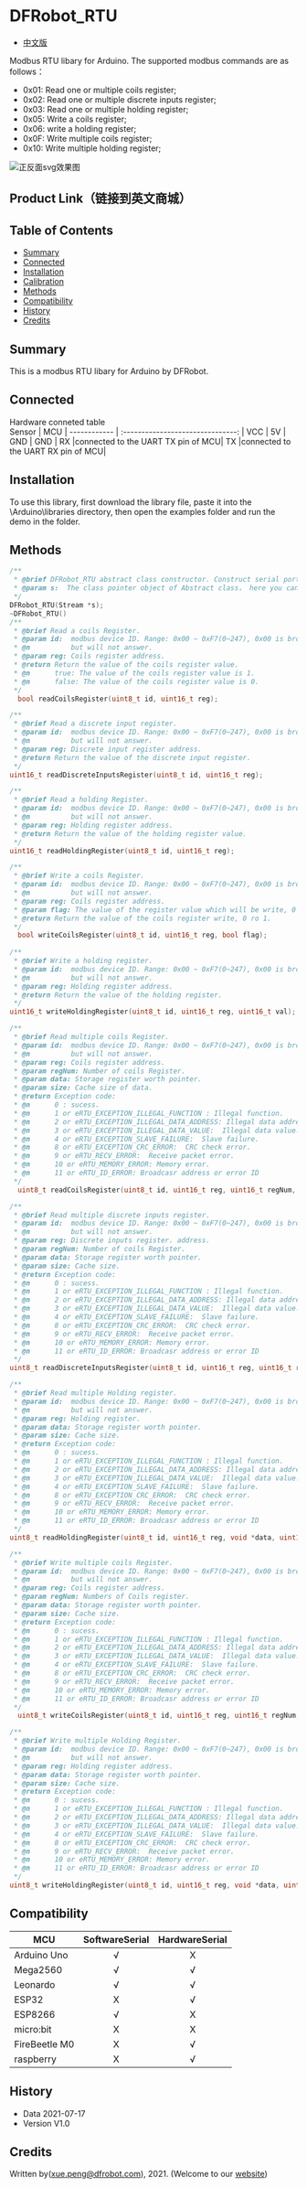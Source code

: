 # DFRobot_RTU

* [中文版](./README_CN.md)

Modbus RTU libary for Arduino. The supported modbus commands are as follows：<br>
* 0x01: Read one or multiple coils register;
* 0x02: Read one or multiple discrete inputs register;
* 0x03: Read one or multiple holding register;
* 0x05: Write a coils register;
* 0x06: write a holding register;
* 0x0F: Write multiple coils register;
* 0x10: Write multiple holding register;

![正反面svg效果图](https://github.com/Arya11111/DFRobot_MCP23017/blob/master/resources/images/SEN0245svg1.png)


## Product Link（链接到英文商城）
    
   
## Table of Contents

* [Summary](#summary)
* [Connected](#connected)
* [Installation](#installation)
* [Calibration](#calibration)
* [Methods](#methods)
* [Compatibility](#compatibility)
* [History](#history)
* [Credits](#credits)

## Summary
This is a modbus RTU libary  for Arduino by DFRobot.<br>

## Connected
Hardware conneted table<br>
 Sensor      |               MCU                 |
------------ | :-------------------------------: |
VCC          |                5V                 |
GND          |                GND                |
RX           |connected to the UART TX pin of MCU|
TX           |connected to the UART RX pin of MCU|

## Installation

To use this library, first download the library file, paste it into the \Arduino\libraries directory, then open the examples folder and run the demo in the folder.

## Methods

```C++
/**
 * @brief DFRobot_RTU abstract class constructor. Construct serial port.
 * @param s:  The class pointer object of Abstract class， here you can fill in the pointer to the serial port object.
 */
DFRobot_RTU(Stream *s);
~DFRobot_RTU()
/**
 * @brief Read a coils Register.
 * @param id:  modbus device ID. Range: 0x00 ~ 0xF7(0~247), 0x00 is broadcasr address, which all slaves will process broadcast packets, 
 * @n          but will not answer.
 * @param reg: Coils register address.
 * @return Return the value of the coils register value.
 * @n      true: The value of the coils register value is 1.
 * @n      false: The value of the coils register value is 0.
 */
  bool readCoilsRegister(uint8_t id, uint16_t reg);

/**
 * @brief Read a discrete input register.
 * @param id:  modbus device ID. Range: 0x00 ~ 0xF7(0~247), 0x00 is broadcasr address, which all slaves will process broadcast packets, 
 * @n          but will not answer.
 * @param reg: Discrete input register address.
 * @return Return the value of the discrete input register.
 */
uint16_t readDiscreteInputsRegister(uint8_t id, uint16_t reg);

/**
 * @brief Read a holding Register.
 * @param id:  modbus device ID. Range: 0x00 ~ 0xF7(0~247), 0x00 is broadcasr address, which all slaves will process broadcast packets, 
 * @n          but will not answer.
 * @param reg: Holding register address.
 * @return Return the value of the holding register value.
 */
uint16_t readHoldingRegister(uint8_t id, uint16_t reg);

/**
 * @brief Write a coils Register.
 * @param id:  modbus device ID. Range: 0x00 ~ 0xF7(0~247), 0x00 is broadcasr address, which all slaves will process broadcast packets, 
 * @n          but will not answer.
 * @param reg: Coils register address.
 * @param flag: The value of the register value which will be write, 0 ro 1.
 * @return Return the value of the coils register write, 0 ro 1.
 */
  bool writeCoilsRegister(uint8_t id, uint16_t reg, bool flag);
  
/**
 * @brief Write a holding register.
 * @param id:  modbus device ID. Range: 0x00 ~ 0xF7(0~247), 0x00 is broadcasr address, which all slaves will process broadcast packets, 
 * @n          but will not answer.
 * @param reg: Holding register address.
 * @return Return the value of the holding register.
 */
uint16_t writeHoldingRegister(uint8_t id, uint16_t reg, uint16_t val);

/**
 * @brief Read multiple coils Register.
 * @param id:  modbus device ID. Range: 0x00 ~ 0xF7(0~247), 0x00 is broadcasr address, which all slaves will process broadcast packets, 
 * @n          but will not answer.
 * @param reg: Coils register address.
 * @param regNum: Number of coils Register.
 * @param data: Storage register worth pointer.
 * @param size: Cache size of data.
 * @return Exception code:
 * @n      0 : sucess.
 * @n      1 or eRTU_EXCEPTION_ILLEGAL_FUNCTION : Illegal function.
 * @n      2 or eRTU_EXCEPTION_ILLEGAL_DATA_ADDRESS: Illegal data address.
 * @n      3 or eRTU_EXCEPTION_ILLEGAL_DATA_VALUE:  Illegal data value.
 * @n      4 or eRTU_EXCEPTION_SLAVE_FAILURE:  Slave failure.
 * @n      8 or eRTU_EXCEPTION_CRC_ERROR:  CRC check error.
 * @n      9 or eRTU_RECV_ERROR:  Receive packet error.
 * @n      10 or eRTU_MEMORY_ERROR: Memory error.
 * @n      11 or eRTU_ID_ERROR: Broadcasr address or error ID
 */
  uint8_t readCoilsRegister(uint8_t id, uint16_t reg, uint16_t regNum, uint8_t *data, uint16_t size);

/**
 * @brief Read multiple discrete inputs register.
 * @param id:  modbus device ID. Range: 0x00 ~ 0xF7(0~247), 0x00 is broadcasr address, which all slaves will process broadcast packets, 
 * @n          but will not answer.
 * @param reg: Discrete inputs register. address.
 * @param regNum: Number of coils Register.
 * @param data: Storage register worth pointer.
 * @param size: Cache size.
 * @return Exception code:
 * @n      0 : sucess.
 * @n      1 or eRTU_EXCEPTION_ILLEGAL_FUNCTION : Illegal function.
 * @n      2 or eRTU_EXCEPTION_ILLEGAL_DATA_ADDRESS: Illegal data address.
 * @n      3 or eRTU_EXCEPTION_ILLEGAL_DATA_VALUE:  Illegal data value.
 * @n      4 or eRTU_EXCEPTION_SLAVE_FAILURE:  Slave failure.
 * @n      8 or eRTU_EXCEPTION_CRC_ERROR:  CRC check error.
 * @n      9 or eRTU_RECV_ERROR:  Receive packet error.
 * @n      10 or eRTU_MEMORY_ERROR: Memory error.
 * @n      11 or eRTU_ID_ERROR: Broadcasr address or error ID
 */
uint8_t readDiscreteInputsRegister(uint8_t id, uint16_t reg, uint16_t regNum, uint8_t *data, uint16_t size);

/**
 * @brief Read multiple Holding register.
 * @param id:  modbus device ID. Range: 0x00 ~ 0xF7(0~247), 0x00 is broadcasr address, which all slaves will process broadcast packets, 
 * @n          but will not answer.
 * @param reg: Holding register.
 * @param data: Storage register worth pointer.
 * @param size: Cache size.
 * @return Exception code:
 * @n      0 : sucess.
 * @n      1 or eRTU_EXCEPTION_ILLEGAL_FUNCTION : Illegal function.
 * @n      2 or eRTU_EXCEPTION_ILLEGAL_DATA_ADDRESS: Illegal data address.
 * @n      3 or eRTU_EXCEPTION_ILLEGAL_DATA_VALUE:  Illegal data value.
 * @n      4 or eRTU_EXCEPTION_SLAVE_FAILURE:  Slave failure.
 * @n      8 or eRTU_EXCEPTION_CRC_ERROR:  CRC check error.
 * @n      9 or eRTU_RECV_ERROR:  Receive packet error.
 * @n      10 or eRTU_MEMORY_ERROR: Memory error.
 * @n      11 or eRTU_ID_ERROR: Broadcasr address or error ID
 */
uint8_t readHoldingRegister(uint8_t id, uint16_t reg, void *data, uint16_t size);

/**
 * @brief Write multiple coils Register.
 * @param id:  modbus device ID. Range: 0x00 ~ 0xF7(0~247), 0x00 is broadcasr address, which all slaves will process broadcast packets, 
 * @n          but will not answer.
 * @param reg: Coils register address.
 * @param regNum: Numbers of Coils register.
 * @param data: Storage register worth pointer.
 * @param size: Cache size.
 * @return Exception code:
 * @n      0 : sucess.
 * @n      1 or eRTU_EXCEPTION_ILLEGAL_FUNCTION : Illegal function.
 * @n      2 or eRTU_EXCEPTION_ILLEGAL_DATA_ADDRESS: Illegal data address.
 * @n      3 or eRTU_EXCEPTION_ILLEGAL_DATA_VALUE:  Illegal data value.
 * @n      4 or eRTU_EXCEPTION_SLAVE_FAILURE:  Slave failure.
 * @n      8 or eRTU_EXCEPTION_CRC_ERROR:  CRC check error.
 * @n      9 or eRTU_RECV_ERROR:  Receive packet error.
 * @n      10 or eRTU_MEMORY_ERROR: Memory error.
 * @n      11 or eRTU_ID_ERROR: Broadcasr address or error ID
 */
  uint8_t writeCoilsRegister(uint8_t id, uint16_t reg, uint16_t regNum, void *data, uint16_t size);

/**
 * @brief Write multiple Holding Register.
 * @param id:  modbus device ID. Range: 0x00 ~ 0xF7(0~247), 0x00 is broadcasr address, which all slaves will process broadcast packets, 
 * @n          but will not answer.
 * @param reg: Holding register address.
 * @param data: Storage register worth pointer.
 * @param size: Cache size.
 * @return Exception code:
 * @n      0 : sucess.
 * @n      1 or eRTU_EXCEPTION_ILLEGAL_FUNCTION : Illegal function.
 * @n      2 or eRTU_EXCEPTION_ILLEGAL_DATA_ADDRESS: Illegal data address.
 * @n      3 or eRTU_EXCEPTION_ILLEGAL_DATA_VALUE:  Illegal data value.
 * @n      4 or eRTU_EXCEPTION_SLAVE_FAILURE:  Slave failure.
 * @n      8 or eRTU_EXCEPTION_CRC_ERROR:  CRC check error.
 * @n      9 or eRTU_RECV_ERROR:  Receive packet error.
 * @n      10 or eRTU_MEMORY_ERROR: Memory error.
 * @n      11 or eRTU_ID_ERROR: Broadcasr address or error ID
 */
uint8_t writeHoldingRegister(uint8_t id, uint16_t reg, void *data, uint16_t size);
```

## Compatibility

MCU                | SoftwareSerial | HardwareSerial |
------------------ | :----------: | :----------: |
Arduino Uno        |      √       |      X       |
Mega2560           |      √       |      √       |
Leonardo           |      √       |      √       |
ESP32              |      X       |      √       |
ESP8266            |      √       |      X       |
micro:bit          |      X       |      X       |
FireBeetle M0      |      X       |      √       |
raspberry          |      X       |      √       |

## History

- Data 2021-07-17
- Version V1.0

## Credits

Written by(xue.peng@dfrobot.com), 2021. (Welcome to our [website](https://www.dfrobot.com/))





